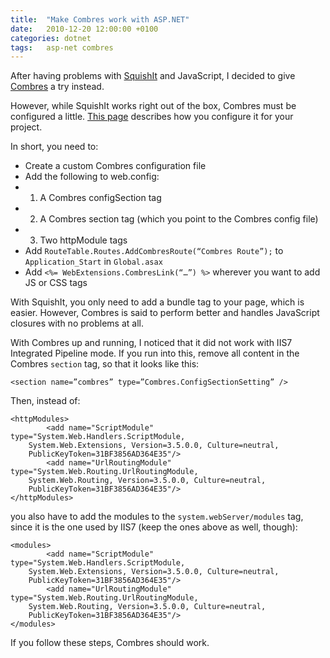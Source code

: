 ```yaml
---
title:	"Make Combres work with ASP.NET"
date:	2010-12-20 12:00:00 +0100
categories: dotnet
tags: 	asp-net combres
---
```



After having problems with [SquishIt](http://www.codethinked.com/post/2010/05/26/SquishIt-The-Friendly-ASPNET-JavaScript-and-CSS-Squisher.aspx) and JavaScript, I
decided to give [Combres](http://www.codeproject.com/KB/aspnet/combres2.aspx/) a
try instead.

However, while SquishIt works right out of the box, Combres must be configured a
little. [This page](http://www.codeproject.com/KB/aspnet/combres2.aspx) describes
how you configure it for your project.

In short, you need to:

- Create a custom Combres configuration file
- Add the following to web.config:
- 1. A Combres configSection tag
- 2. A Combres section tag (which you point to the Combres config file)
- 3. Two httpModule tags
- Add `RouteTable.Routes.AddCombresRoute(“Combres Route”);` to `Application_Start` in `Global.asax`
- Add `<%= WebExtensions.CombresLink(“…”) %>` wherever you want to add JS or CSS tags

With SquishIt, you only need to add a bundle tag to your page, which is easier.
However, Combres is said to perform better and handles JavaScript closures with
no problems at all.

With Combres up and running, I noticed that it did not work with IIS7 Integrated
Pipeline mode. If you run into this, remove all content in the Combres `section`
tag, so that it looks like this:

	<section name=”combres” type=”Combres.ConfigSectionSetting” />

Then, instead of:

	<httpModules>
	        <add name="ScriptModule" type="System.Web.Handlers.ScriptModule,
		System.Web.Extensions, Version=3.5.0.0, Culture=neutral,
		PublicKeyToken=31BF3856AD364E35"/>
	        <add name="UrlRoutingModule" type="System.Web.Routing.UrlRoutingModule,
		System.Web.Routing, Version=3.5.0.0, Culture=neutral,
		PublicKeyToken=31BF3856AD364E35"/>
	</httpModules>

you also have to add the modules to the `system.webServer/modules` tag, since it
is the one used by IIS7 (keep the ones above as well, though):

	<modules>
	        <add name="ScriptModule" type="System.Web.Handlers.ScriptModule,
		System.Web.Extensions, Version=3.5.0.0, Culture=neutral,
		PublicKeyToken=31BF3856AD364E35"/>
	        <add name="UrlRoutingModule" type="System.Web.Routing.UrlRoutingModule,
		System.Web.Routing, Version=3.5.0.0, Culture=neutral,
		PublicKeyToken=31BF3856AD364E35"/>
	</modules>

If you follow these steps, Combres should work.

